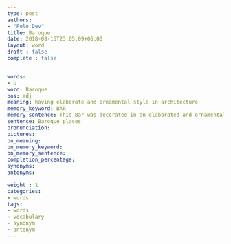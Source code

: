 ```yaml
---
type: post
authors:
- "Polo Dev"
title: Baroque
date: 2018-08-15T23:05:09+06:00
layout: word
draft : false
complete : false


words:
- b
word: Baroque
pos: adj
meaning: having elaborate and ornamental style in architecture
memory_keyword: BAR
memory_sentence: This Bar was decorated in an elaborated and ornamental style.
sentence: Baroque places
pronunciation:
pictures:
bn_meaning: 
bn_memory_keyword: 
bn_memory_sentence:
completion_percentage:
synonyms:
antonyms:

weight : 1
categories:
- words
tags:
- words
- vocabulary
- synonym
- antonym
---
```

